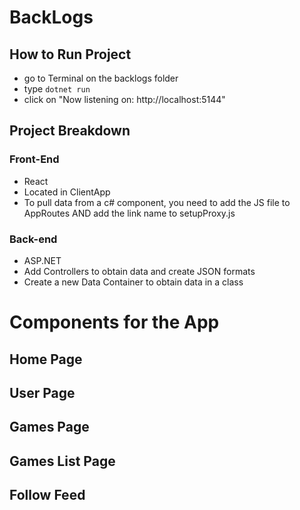# BackLogs
## How to Run Project
* go to Terminal on the backlogs folder
* type ```dotnet run```
* click on "Now listening on: http://localhost:5144"

## Project Breakdown
### Front-End
* React
* Located in ClientApp
* To pull data from a c# component, you need to add the JS file to AppRoutes AND add the link name to setupProxy.js

### Back-end
* ASP.NET
* Add Controllers to obtain data and create JSON formats
* Create a new Data Container to obtain data in a class

# Components for the App
## Home Page

## User Page

## Games Page

## Games List Page

## Follow Feed

